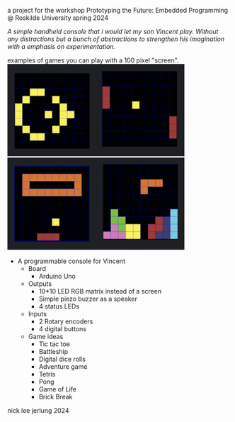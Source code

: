 a project for the workshop Prototyping the Future: Embedded Programming @ Roskilde University spring 2024

*A simple handheld console that i would let my son Vincent play. Without any distractions but a bunch of abstractions to strengthen his imagination with a emphasis on experimentation.*

examples of games you can play with a 100 pixel "screen".
<img src="pictures/gameOfLife.png" width="200"><img src="pictures/pong.png" width="200"><img src="pictures/brickBreak.png" width="200"><img src="pictures/tetris.png" width="200">
- A programmable console for Vincent
    - Board
        - Arduino Uno
    - Outputs
        - 10*10 LED RGB matrix instead of a screen
        - Simple piezo buzzer as a speaker
        - 4 status LEDs
    - Inputs
        - 2 Rotary encoders
        - 4 digital buttons
    - Game ideas
        - Tic tac toe
        - Battleship
        - Digital dice rolls
        - Adventure game
        - Tetris
        - Pong
        - Game of Life
        - Brick Break
  
nick lee jerlung 2024